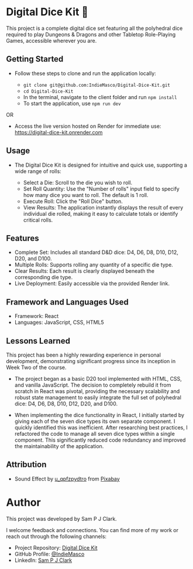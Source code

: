 # Digital Dice Kit 🎲

This project is a complete digital dice set featuring all the polyhedral dice required to play Dungeons & Dragons and other Tabletop Role-Playing Games, accessible wherever you are.

## Getting Started

- Follow these steps to clone and run the application locally:

  - `git clone git@github.com:IndieMasco/Digital-Dice-Kit.git`
  - `cd Digital-Dice-Kit`
  - In the terminal, navigate to the client folder and run `npm install`
  - To start the application, use `npm run dev`

OR

- Access the live version hosted on Render for immediate use: https://digital-dice-kit.onrender.com

## Usage

- The Digital Dice Kit is designed for intuitive and quick use, supporting a wide range of rolls:

  - Select a Die: Scroll to the die you wish to roll.
  - Set Roll Quantity: Use the "Number of rolls" input field to specify how many dice you want to roll. The default is 1 roll.
  - Execute Roll: Click the "Roll Dice" button.
  - View Results: The application instantly displays the result of every individual die rolled, making it easy to calculate totals or identify critical rolls.

## Features

- Complete Set: Includes all standard D&D dice: D4, D6, D8, D10, D12, D20, and D100.
- Multiple Rolls: Supports rolling any quantity of a specific die type.
- Clear Results: Each result is clearly displayed beneath the corresponding die type.
- Live Deployment: Easily accessible via the provided Render link.

## Framework and Languages Used

- Framework: React
- Languages: JavaScript, CSS, HTML5

## Lessons Learned

This project has been a highly rewarding experience in personal development, demonstrating significant progress since its inception in Week Two of the course.

- The project began as a basic D20 tool implemented with HTML, CSS, and vanilla JavaScript. The decision to completely rebuild it from scratch in React was pivotal, providing the necessary scalability and robust state management to easily integrate the full set of polyhedral dice: D4, D6, D8, D10, D12, D20, and D100.

- When implementing the dice functionality in React, I initially started by giving each of the seven dice types its own separate component. I quickly identified this was inefficient. After researching best practices, I refactored the code to manage all seven dice types within a single component. This significantly reduced code redundancy and improved the maintainability of the application.

## Attribution

- Sound Effect by [u_qpfzpydtro](https://pixabay.com/users/u_qpfzpydtro-29496424/?utm_source=link-attribution&utm_medium=referral&utm_campaign=music&utm_content=142528) from [Pixabay](https://pixabay.com/sound-effects//?utm_source=link-attribution&utm_medium=referral&utm_campaign=music&utm_content=142528)

# Author

This project was developed by Sam P J Clark.

I welcome feedback and connections. You can find more of my work or reach out through the following channels:

- Project Repository: [Digital Dice Kit](https://github.com/IndieMasco/Digital-Dice-Kit)
- GitHub Profile: [@IndieMasco](https://github.com/IndieMasco)
- LinkedIn: [Sam P J Clark](https://www.linkedin.com/in/sam-p-j-clark/)
